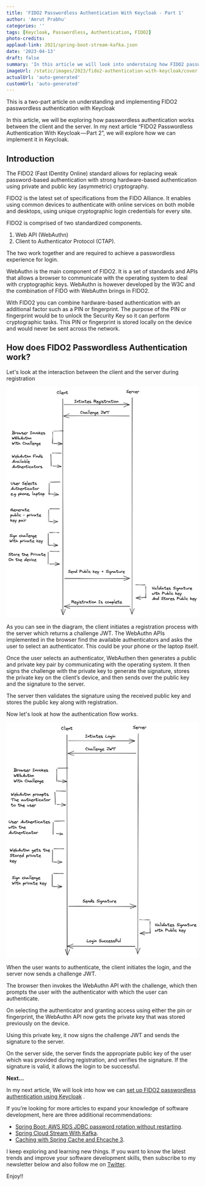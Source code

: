 ```yaml
---
title: 'FIDO2 Passwordless Authentication With Keycloak - Part 1'
author: 'Amrut Prabhu'
categories: ''
tags: [Keycloak, Passwordless, Authentication, FIDO2]
photo-credits:
applaud-link: 2021/spring-boot-stream-kafka.json
date: '2023-04-13'
draft: false
summary: 'In this article we will look into understaing how FIDO2 passwordless authentication works'
imageUrl: /static/images/2023/fido2-authentication-with-keycloak/cover.jpg
actualUrl: 'auto-generated'
customUrl: 'auto-generated'
---
```


This is a two-part article on understanding and implementing FIDO2 passwordless authentication with Keycloak

In this article, we will be exploring how passwordless authentication works between the client and the server. In my next article “FIDO2 Passwordless Authentication With Keycloak — Part 2”, we will explore how we can implement it in Keycloak.

## Introduction

The FIDO2 (Fast IDentity Online) standard allows for replacing weak password-based authentication with strong hardware-based authentication using private and public key (asymmetric) cryptography.

FIDO2 is the latest set of specifications from the FIDO Alliance. It enables using common devices to authenticate with online services on both mobile and desktops, using unique cryptographic login credentials for every site.

FIDO2 is comprised of two standardized components.

1.  Web API (WebAuthn)
2.  Client to Authenticator Protocol (CTAP).

The two work together and are required to achieve a passwordless experience for login.

WebAuthn is the main component of FIDO2. It is a set of standards and APIs that allows a browser to communicate with the operating system to deal with cryptographic keys. WebAuthn is however developed by the W3C and the combination of FIDO with WebAuthn brings in FIDO2.

With FIDO2 you can combine hardware-based authentication with an additional factor such as a PIN or fingerprint. The purpose of the PIN or fingerprint would be to unlock the Security Key so it can perform cryptographic tasks. This PIN or fingerprint is stored locally on the device and would never be sent across the network.

## How does FIDO2 Passwordless Authentication work?

Let's look at the interaction between the client and the server during registration

![FIDO2 Authentication registration](/static/images/2023/fido2-authentication-with-keycloak/FIDO2.png)

As you can see in the diagram, the client initiates a registration process with the server which returns a challenge JWT. The WebAuthn APIs implemented in the browser find the available authenticators and asks the user to select an authenticator. This could be your phone or the laptop itself.

Once the user selects an authenticator, WebAuthen then generates a public and private key pair by communicating with the operating system. It then signs the challenge with the private key to generate the signature, stores the private key on the client’s device, and then sends over the public key and the signature to the server.

The server then validates the signature using the received public key and stores the public key along with registration.

Now let's look at how the authentication flow works.

![FIDO2 Authentication mechanism](/static/images/2023/fido2-authentication-with-keycloak/FIDO2-authentication.png)

When the user wants to authenticate, the client initiates the login, and the server now sends a challenge JWT.

The browser then invokes the WebAuthn API with the challenge, which then prompts the user with the authenticator with which the user can authenticate.

On selecting the authenticator and granting access using either the pin or fingerprint, the WebAuthn API now gets the private key that was stored previously on the device.

Using this private key, it now signs the challenge JWT and sends the signature to the server.

On the server side, the server finds the appropriate public key of the user which was provided during registration, and verifies the signature. If the signature is valid, it allows the login to be successful.

<b> Next...</b>

In my next article, We will look into how we can [set up FIDO2 passwordless authentication using Keycloak](https://refactorfirst.com/how-does-fido2-passwordless-authentication-work) .

If you’re looking for more articles to expand your knowledge of software development, here are three additional recommendations:

- [Spring Boot: AWS RDS JDBC password rotation without restarting](https://refactorfirst.com/spring-boot-aws-rds-jdbc-secrets-rotation-without-restart).
- [Spring Cloud Stream With Kafka](https://refactorfirst.com/spring-cloud-stream-with-kafka-communication).
- [Caching with Spring Cache and Ehcache 3](https://refactorfirst.com/spring-boot-spring-cache-with-ehcache-3).

I keep exploring and learning new things. If you want to know the latest trends and improve your software development skills, then subscribe to my newsletter below and also follow me on [Twitter](https://twitter.com/amrutprabhu42).

Enjoy!!
